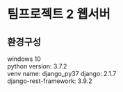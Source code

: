 # 팀프로젝트 2 웹서버  
## 환경구성  
windows 10  
python version: 3.7.2  
venv name: django_py37
django: 2.1.7  
django-rest-framework: 3.9.2  
